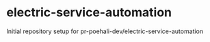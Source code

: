 # electric-service-automation

Initial repository setup for pr-poehali-dev/electric-service-automation